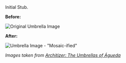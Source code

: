 Initial Stub.

**Before:**

![Original Umbrella Image](tinted-mosaic/blob/master/umbrellas.png)

**After:**

![Umbrella Image - "Mosaic-ified"](tinted-mosaic/blob/master/umbrellas-grid.png)

_Images taken from [Architizer: The Umbrellas of Águeda](http://www.architizer.com/en_us/blog/dyn/46147/the-umbrellas-of-aguenda/)_
